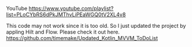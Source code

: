 YouTube
https://www.youtube.com/playlist?list=PLoCYbRS6dPkJMThvLiPEaWGQ0tV2XL4v8

This code may not work since it is too old.
So I just updated the project by appling Hilt and Flow.
Please check it out here.
https://github.com/timemake/Updated_Kotlin_MVVM_ToDoList


